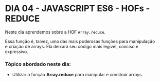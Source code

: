 # DIA 04 - JAVASCRIPT ES6 - HOFs - REDUCE

Neste dia aprendemos sobre a HOF `Array.reduce`.

Essa função é, talvez, uma das mais poderosas funções para manipulação e criação de arrays. Ela deixará seu código mais legível, conciso e expressivo.

### Tópico abordado neste dia:

- Utilizar a função **Array.reduce** para manipular e construir arrays.